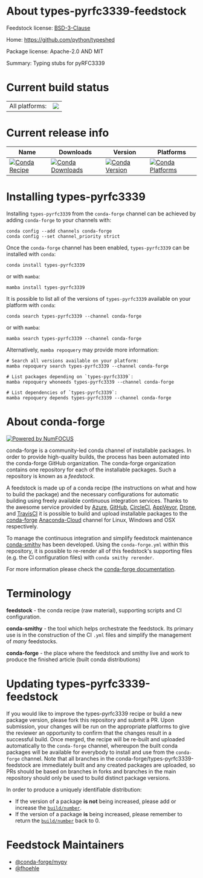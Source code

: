 About types-pyrfc3339-feedstock
===============================

Feedstock license: [BSD-3-Clause](https://github.com/conda-forge/types-pyrfc3339-feedstock/blob/main/LICENSE.txt)

Home: https://github.com/python/typeshed

Package license: Apache-2.0 AND MIT

Summary: Typing stubs for pyRFC3339

Current build status
====================


<table><tr><td>All platforms:</td>
    <td>
      <a href="https://dev.azure.com/conda-forge/feedstock-builds/_build/latest?definitionId=13150&branchName=main">
        <img src="https://dev.azure.com/conda-forge/feedstock-builds/_apis/build/status/types-pyrfc3339-feedstock?branchName=main">
      </a>
    </td>
  </tr>
</table>

Current release info
====================

| Name | Downloads | Version | Platforms |
| --- | --- | --- | --- |
| [![Conda Recipe](https://img.shields.io/badge/recipe-types--pyrfc3339-green.svg)](https://anaconda.org/conda-forge/types-pyrfc3339) | [![Conda Downloads](https://img.shields.io/conda/dn/conda-forge/types-pyrfc3339.svg)](https://anaconda.org/conda-forge/types-pyrfc3339) | [![Conda Version](https://img.shields.io/conda/vn/conda-forge/types-pyrfc3339.svg)](https://anaconda.org/conda-forge/types-pyrfc3339) | [![Conda Platforms](https://img.shields.io/conda/pn/conda-forge/types-pyrfc3339.svg)](https://anaconda.org/conda-forge/types-pyrfc3339) |

Installing types-pyrfc3339
==========================

Installing `types-pyrfc3339` from the `conda-forge` channel can be achieved by adding `conda-forge` to your channels with:

```
conda config --add channels conda-forge
conda config --set channel_priority strict
```

Once the `conda-forge` channel has been enabled, `types-pyrfc3339` can be installed with `conda`:

```
conda install types-pyrfc3339
```

or with `mamba`:

```
mamba install types-pyrfc3339
```

It is possible to list all of the versions of `types-pyrfc3339` available on your platform with `conda`:

```
conda search types-pyrfc3339 --channel conda-forge
```

or with `mamba`:

```
mamba search types-pyrfc3339 --channel conda-forge
```

Alternatively, `mamba repoquery` may provide more information:

```
# Search all versions available on your platform:
mamba repoquery search types-pyrfc3339 --channel conda-forge

# List packages depending on `types-pyrfc3339`:
mamba repoquery whoneeds types-pyrfc3339 --channel conda-forge

# List dependencies of `types-pyrfc3339`:
mamba repoquery depends types-pyrfc3339 --channel conda-forge
```


About conda-forge
=================

[![Powered by
NumFOCUS](https://img.shields.io/badge/powered%20by-NumFOCUS-orange.svg?style=flat&colorA=E1523D&colorB=007D8A)](https://numfocus.org)

conda-forge is a community-led conda channel of installable packages.
In order to provide high-quality builds, the process has been automated into the
conda-forge GitHub organization. The conda-forge organization contains one repository
for each of the installable packages. Such a repository is known as a *feedstock*.

A feedstock is made up of a conda recipe (the instructions on what and how to build
the package) and the necessary configurations for automatic building using freely
available continuous integration services. Thanks to the awesome service provided by
[Azure](https://azure.microsoft.com/en-us/services/devops/), [GitHub](https://github.com/),
[CircleCI](https://circleci.com/), [AppVeyor](https://www.appveyor.com/),
[Drone](https://cloud.drone.io/welcome), and [TravisCI](https://travis-ci.com/)
it is possible to build and upload installable packages to the
[conda-forge](https://anaconda.org/conda-forge) [Anaconda-Cloud](https://anaconda.org/)
channel for Linux, Windows and OSX respectively.

To manage the continuous integration and simplify feedstock maintenance
[conda-smithy](https://github.com/conda-forge/conda-smithy) has been developed.
Using the ``conda-forge.yml`` within this repository, it is possible to re-render all of
this feedstock's supporting files (e.g. the CI configuration files) with ``conda smithy rerender``.

For more information please check the [conda-forge documentation](https://conda-forge.org/docs/).

Terminology
===========

**feedstock** - the conda recipe (raw material), supporting scripts and CI configuration.

**conda-smithy** - the tool which helps orchestrate the feedstock.
                   Its primary use is in the construction of the CI ``.yml`` files
                   and simplify the management of *many* feedstocks.

**conda-forge** - the place where the feedstock and smithy live and work to
                  produce the finished article (built conda distributions)


Updating types-pyrfc3339-feedstock
==================================

If you would like to improve the types-pyrfc3339 recipe or build a new
package version, please fork this repository and submit a PR. Upon submission,
your changes will be run on the appropriate platforms to give the reviewer an
opportunity to confirm that the changes result in a successful build. Once
merged, the recipe will be re-built and uploaded automatically to the
`conda-forge` channel, whereupon the built conda packages will be available for
everybody to install and use from the `conda-forge` channel.
Note that all branches in the conda-forge/types-pyrfc3339-feedstock are
immediately built and any created packages are uploaded, so PRs should be based
on branches in forks and branches in the main repository should only be used to
build distinct package versions.

In order to produce a uniquely identifiable distribution:
 * If the version of a package **is not** being increased, please add or increase
   the [``build/number``](https://docs.conda.io/projects/conda-build/en/latest/resources/define-metadata.html#build-number-and-string).
 * If the version of a package **is** being increased, please remember to return
   the [``build/number``](https://docs.conda.io/projects/conda-build/en/latest/resources/define-metadata.html#build-number-and-string)
   back to 0.

Feedstock Maintainers
=====================

* [@conda-forge/mypy](https://github.com/conda-forge/mypy/)
* [@fhoehle](https://github.com/fhoehle/)

